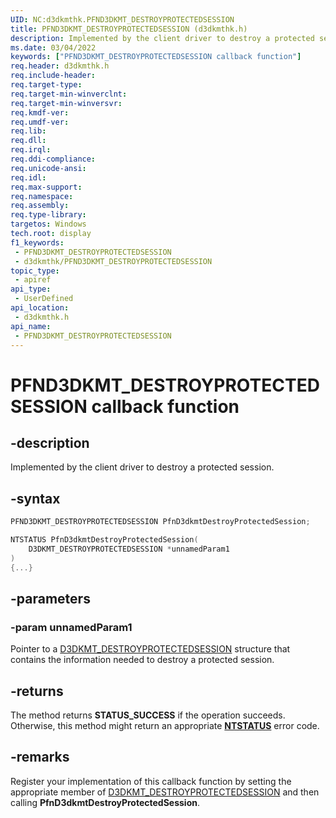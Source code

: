 ```yaml
---
UID: NC:d3dkmthk.PFND3DKMT_DESTROYPROTECTEDSESSION
title: PFND3DKMT_DESTROYPROTECTEDSESSION (d3dkmthk.h)
description: Implemented by the client driver to destroy a protected session.
ms.date: 03/04/2022
keywords: ["PFND3DKMT_DESTROYPROTECTEDSESSION callback function"]
req.header: d3dkmthk.h
req.include-header: 
req.target-type: 
req.target-min-winverclnt: 
req.target-min-winversvr: 
req.kmdf-ver: 
req.umdf-ver: 
req.lib: 
req.dll: 
req.irql: 
req.ddi-compliance: 
req.unicode-ansi: 
req.idl: 
req.max-support: 
req.namespace: 
req.assembly: 
req.type-library: 
targetos: Windows
tech.root: display
f1_keywords:
 - PFND3DKMT_DESTROYPROTECTEDSESSION
 - d3dkmthk/PFND3DKMT_DESTROYPROTECTEDSESSION
topic_type:
 - apiref
api_type:
 - UserDefined
api_location:
 - d3dkmthk.h
api_name:
 - PFND3DKMT_DESTROYPROTECTEDSESSION
---
```


# PFND3DKMT_DESTROYPROTECTEDSESSION callback function

## -description

Implemented by the client driver to destroy a protected session.

## -syntax

```cpp
PFND3DKMT_DESTROYPROTECTEDSESSION PfnD3dkmtDestroyProtectedSession;

NTSTATUS PfnD3dkmtDestroyProtectedSession(
    D3DKMT_DESTROYPROTECTEDSESSION *unnamedParam1
)
{...}
```

## -parameters

### -param unnamedParam1

Pointer to a [D3DKMT_DESTROYPROTECTEDSESSION](ns-d3dkmthk-_d3dkmt_destroyprotectedsession.md) structure that contains the information needed to destroy a protected session.

## -returns

The method returns **STATUS_SUCCESS** if the operation succeeds. Otherwise, this method might return an appropriate **[NTSTATUS](/windows-hardware/drivers/kernel/ntstatus-values)** error code.

## -remarks

Register your implementation of this callback function by setting the appropriate member of [D3DKMT_DESTROYPROTECTEDSESSION](ns-d3dkmthk-_d3dkmt_destroyprotectedsession.md) and then calling **PfnD3dkmtDestroyProtectedSession**.
